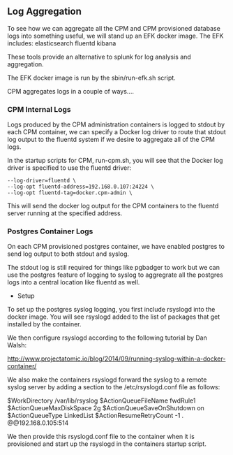 ## Log Aggregation

To see how we can aggregate all the CPM and CPM provisioned
database logs into something useful, we will stand
up an EFK docker image.  The EFK includes:
elasticsearch
fluentd
kibana

These tools provide an alternative to splunk for log analysis and
aggregation.

The EFK docker image is run by the sbin/run-efk.sh script.

CPM aggregates logs in a couple of ways....
### CPM Internal Logs
Logs produced by the CPM administration containers
is logged to stdout by each CPM container, we can
specify a Docker log driver to route that stdout log
output to the fluentd system if we desire to aggregate
all of the CPM logs.

In the startup scripts for CPM, run-cpm.sh, you will see
that the Docker log driver is specified to use the fluentd
driver:
~~~~~~
--log-driver=fluentd \
--log-opt fluentd-address=192.168.0.107:24224 \
--log-opt fluentd-tag=docker.cpm-admin \
~~~~~~

This will send the docker log output for the CPM containers
to the fluentd server running at the specified address.

### Postgres Container Logs
On each CPM provisioned postgres container, we have enabled postgres
to send log output to both stdout and syslog.

The stdout log is still required for things like pgbadger to work but
we can use the postgres feature of logging to syslog to aggregrate all
the postgres logs into a central location like fluentd as well.

* Setup

To set up the postgres syslog logging, you first include rsyslogd into
the docker image.  You will see rsyslogd added to the list of packages
that get installed by the container.

We then configure rsyslogd according to the following tutorial by
Dan Walsh:

http://www.projectatomic.io/blog/2014/09/running-syslog-within-a-docker-container/

We also make the containers rsyslogd forward the syslog to a remote
syslog server by adding a section to the /etc/rsyslogd.conf file
as follows:

$WorkDirectory /var/lib/rsyslog
$ActionQueueFileName fwdRule1
$ActionQueueMaxDiskSpace 2g
$ActionQueueSaveOnShutdown on
$ActionQueueType LinkedList
$ActionResumeRetryCount -1
*.* @@192.168.0.105:514

We then provide this rsyslogd.conf file to the container when it is
provisioned and start up the rsyslogd in the containers startup script.

